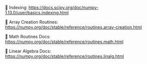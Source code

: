🔗 Indexing: https://docs.scipy.org/doc/numpy-1.13.0/user/basics.indexing.html

🔗 Array Creation Routines: https://numpy.org/doc/stable/reference/routines.array-creation.html

🔗 Math Routines Docs: https://numpy.org/doc/stable/reference/routines.math.html

🔗 Linear Algebra Docs: https://numpy.org/doc/stable/reference/routines.linalg.html
